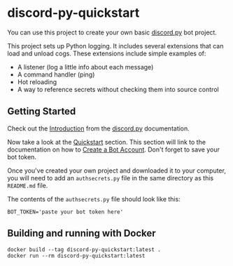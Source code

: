 # discord-py-quickstart

You can use this project to create your own basic [discord.py][discord.py] bot project.

This project sets up Python logging. It includes several extensions that can
load and unload cogs. These extensions include simple examples of:

* A listener (log a little info about each message)
* A command handler (ping)
* Hot reloading
* A way to reference secrets without checking them into source control

## Getting Started

Check out the [Introduction][intro] from the [discord.py][discord.py] documentation.

Now take a look at the [Quickstart][quickstart] section. This section will link to the
documentation on how to [Create a Bot Account][create-account]. Don't forget to save
your bot token.

Once you've created your own project and downloaded it to your computer, you will need
to add an `authsecrets.py` file in the same directory as this `README.md` file.

The contents of the `authsecrets.py` file should look like this:

```
BOT_TOKEN='paste your bot token here'
```

## Building and running with Docker

```
docker build --tag discord-py-quickstart:latest .
docker run --rm discord-py-quickstart:latest
```

[create-account]: https://discordpy.readthedocs.io/en/latest/discord.html#discord-intro
[discord.py]: https://discordpy.readthedocs.io/en/latest/index.html
[intro]: https://discordpy.readthedocs.io/en/latest/intro.html
[quickstart]: https://discordpy.readthedocs.io/en/latest/quickstart.html
